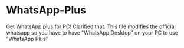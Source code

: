# WhatsApp-Plus
Get WhatsApp plus for PC!
Clarified that. This file modifies the official whatsapp so you have to have "WhatsApp Desktop" on your PC to use "WhatsApp Plus"
